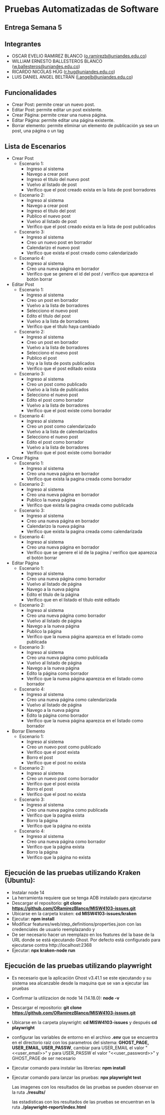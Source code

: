 # Pruebas Automatizadas de Software

## Entrega Semana 5

## Integrantes

- OSCAR EVELIO RAMIREZ BLANCO (o.ramirezb@uniandes.edu.co)
- WILLIAM ERNESTO BALLESTEROS BLANCO (w.ballesteros@uniandes.edu.co)
- RICARDO NICOLAS HÜG (r.hug@uniandes.edu.co)
- LUIS DANIEL ANGEL BELTRAN (l.angelb@uniandes.edu.co)

## Funcionalidades

- Crear Post: permite crear un nuevo post.
- Editar Post: permite editar un post existente.
- Crear Página: permite crear una nueva página.
- Editar Página: permite editar una página existente.
- Borrar elemento: permite eliminar un elemento de publicación ya sea un post, una página o un tag

## Lista de Escenarios
- Crear Post
  - Escenario 1:
    - Ingreso al sistema
    - Navego a crear post
    - Ingreso el titulo del nuevo post
    - Vuelvo al listado de post
    - Verifico que el post creado exista en la lista de post borradores
  - Escenario 2:
    - Ingreso al sistema
    - Navego a crear post
    - Ingreso el titulo del post
    - Publico el nuevo post 
    - Vuelvo al listado de post
    - Verifico que el post creado exista en la lista de post publicados
  - Escenario 3:
    - Ingreso al sistema
    - Creo un nuevo post en borrador
    - Calendarizo el nuevo post
    - Verifico que exista el post creado como calendarizado  
  - Escenario 4:
    - Ingreso al sistema
    - Creo una nueva página en borrador
    - Verifico que se genere el id del post / verifico que aparezca el botón borrar
- Editar Post
  - Escenario 1:
    - Ingreso al sistema
    - Creo un post en borrador
    - Vuelvo a la lista de borradores
    - Selecciono el nuevo post
    - Edito el título del post
    - Vuelvo a la lista de borradores
    - Verifico que el título haya cambiado
  - Escenario 2:
    - Ingreso al sistema
    - Creo un post en borrador
    - Vuelvo a la lista de borradores
    - Selecciono el nuevo post
    - Publico el post
    - Voy a la lista de posts publicados
    - Verifico que el post editado exista  
  - Escenario 3:
    - Ingreso al sistema
    - Creo un post como publicado
    - Vuelvo a la lista de publicados
    - Selecciono el nuevo post
    - Edito el post como borrador
    - Vuelvo a la lista de borradores
    - Verifico que el post existe como borrador
  - Escenario 4:
    - Ingreso al sistema
    - Creo un post como calendarizado
    - Vuelvo a la lista de calendarizados
    - Selecciono el nuevo post
    - Edito el post como borrador
    - Vuelvo a la lista de borradores
    - Verifico que el post existe como borrador
- Crear Página
  - Escenario 1: 
    - Ingreso al sistema
    - Creo una nueva página en borrador
    - Verifico que exista la pagina creada como borrador
  - Escenario 2:
    - Ingreso al sistema
    - Creo una nueva página en borrador
    - Publico la nueva página
    - Verifico que exista la pagina creada como publicada
  - Escenario 3:
    - Ingreso al sistema
    - Creo una nueva página en borrador
    - Calendarizo la nueva página
    - Verifico que exista la pagina creada como calendarizada  
  - Escenario 4:
    - Ingreso al sistema
    - Creo una nueva página en borrador
    - Verifico que se genere el id de la pagina / verifico que aparezca el botón borrar
- Editar Página
  - Escenario 1:
    - Ingreso al sistema
    - Creo una nueva página como borrador
    - Vuelvo al listado de página
    - Navego a la nueva página
    - Edito el titulo de la página
    - Verifico que en el listado el título esté editado
  - Escenario 2:
    - Ingreso al sistema
    - Creo una nueva página como borrador
    - Vuelvo al listado de página
    - Navego a la nueva página
    - Publico la página
    - Verifico que la nueva página aparezca en el listado como publicada
  - Escenario 3:
    - Ingreso al sistema
    - Creo una nueva página como publicada
    - Vuelvo al listado de página
    - Navego a la nueva página
    - Edito la página como borrador
    - Verifico que la nueva página aparezca en el listado como borrador  
  - Escenario 4:
    - Ingreso al sistema
    - Creo una nueva página como calendarizada
    - Vuelvo al listado de página
    - Navego a la nueva página
    - Edito la página como borrador
    - Verifico que la nueva página aparezca en el listado como borrador  
- Borrar Elemento
  - Escenario 1:
    - Ingreso al sistema
    - Creo un nuevo post como publicado
    - Verifico que el post exista
    - Borro el post
    - Verifico que el post no exista
  - Escenario 2:
    - Ingreso al sistema
    - Creo un nuevo post como borrador
    - Verifico que el post exista
    - Borro el post
    - Verifico que el post no exista
  - Escenario 3:
    - Ingreso al sistema
    - Creo una nueva pagina como publicada
    - Verifico que la pagina exista
    - Borro la página
    - Verifico que la página no exista
  - Escenario 4:
    - Ingreso al sistema
    - Creo una nueva página como borrador
    - Verifico que la página exista
    - Borro la página
    - Verifico que la página no exista
  
## Ejecución de las pruebas utilizando Kraken (Ubuntu):
- Instalar node 14
- La herramienta requiere que se tenga ADB instalado para ejecutarse
- Descargar el repositorio:
  **git clone https://github.com/ORamirezBlanco/MISW4103-issues.git**
- Ubicarse en la carpeta kraken:
  **cd MISW4103-issues/kraken**
- Ejecutar: 
  **npm install**
- Modificar features/web/step_definitions/properties.json con las credenciales de usuario reemplazando <EMAIL> y <PASSWORD>
- De ser necesario hacer un reemplazo en los features del la base de la URL donde se está ejecutando Ghost. Por defecto está configurado para ejecutarse contra http://localhost:2368
- Ejecutar: **npx kraken-node run**
## Ejecución de las pruebas utilizando playwright
- Es necesario que la aplicación Ghost v3.41.1 se este ejecutando y su sistema sea alcanzable desde la maquina que se van a ejecutar las pruebas  
- Confirmar la utilizacion de node 14 (14.18.0):
  **node -v**
- Descargar el repositorio:
  **git clone https://github.com/ORamirezBlanco/MISW4103-issues.git**
- Ubicarse en la carpeta playwright:
  **cd MISW4103-issues** y después **cd playwright**
- configurar las variables de entorno en el archivo **.env** que se encuentra en el directorio raiz con los parametros del sistema:
  **GHOST_PAGE, USER_EMAIL, USER_PASSW**, cambiar para USER_EMAIL el valor "<<user_email>>" y para USER_PASSW el valor "<<user_password>>" y GHOST_PAGE de ser necesario
- Ejecutar comando para instalar las librerias:
  **npm install**
- Ejecutar comando para lanzar las pruebas:
  **npx playwright test**


  Las imagenes con los resultados de las pruebas se pueden observar en la ruta **./results/**

  las estadisticas con los resultados de las pruebas se encuentran en la ruta **./playwright-report/index.html**
